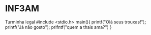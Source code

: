 # INF3AM
Turminha legal
#include <stdio.h>
main(){
printf("Olá seus trouxas!");
printf("Já não gosto");
prifntf("quem a thais ama?")
}
